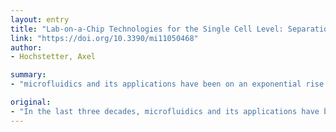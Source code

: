 ```yaml
---
layout: entry
title: "Lab-on-a-Chip Technologies for the Single Cell Level: Separation, Analysis, and Diagnostics"
link: "https://doi.org/10.3390/mi11050468"
author:
- Hochstetter, Axel

summary:
- "microfluidics and its applications have been on an exponential rise in the last three decades. The techniques mentioned herein have already had significant impacts in our lives. This review gives an overview of the field in general and the most notable developments of the last five years, in three parts: 1. What can we detect? 2. Which detection technologies are used in which setting? 3. How do these techniques work? This review discusses potentials, shortfalls, and an outlook on future developments."

original:
- "In the last three decades, microfluidics and its applications have been on an exponential rise, including approaches to isolate rare cells and diagnose diseases on the single-cell level. The techniques mentioned herein have already had significant impacts in our lives, from in-the-field diagnosis of disease and parasitic infections, through home fertility tests, to uncovering the interactions between SARS-CoV-2 and their host cells. This review gives an overview of the field in general and the most notable developments of the last five years, in three parts: 1. What can we detect? 2. Which detection technologies are used in which setting? 3. How do these techniques work? Finally, this review discusses potentials, shortfalls, and an outlook on future developments, especially in respect to the funding landscape and the field-application of these chips."
---
```


